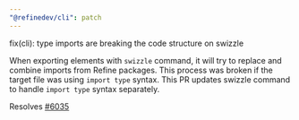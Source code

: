 ```yaml
---
"@refinedev/cli": patch
---
```


fix(cli): type imports are breaking the code structure on swizzle

When exporting elements with `swizzle` command, it will try to replace and combine imports from Refine packages. This process was broken if the target file was using `import type` syntax. This PR updates swizzle command to handle `import type` syntax separately.

Resolves [#6035](https://github.com/refinedev/refine/issues/6035)

